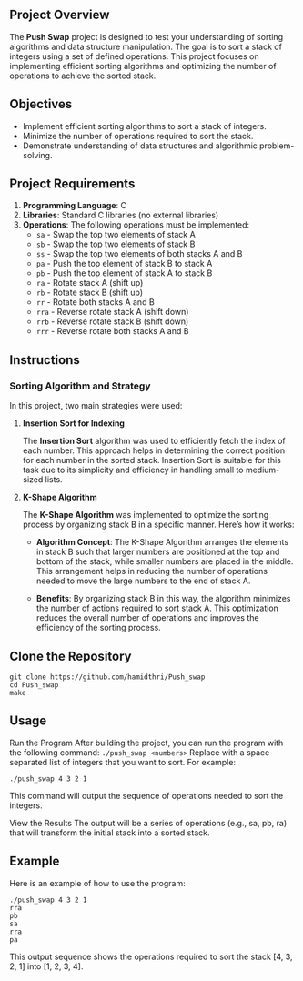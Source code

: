 
## Project Overview

The **Push Swap** project is designed to test your understanding of sorting algorithms and data structure manipulation. The goal is to sort a stack of integers using a set of defined operations. This project focuses on implementing efficient sorting algorithms and optimizing the number of operations to achieve the sorted stack.

## Objectives

- Implement efficient sorting algorithms to sort a stack of integers.
- Minimize the number of operations required to sort the stack.
- Demonstrate understanding of data structures and algorithmic problem-solving.

## Project Requirements

1. **Programming Language**: C
2. **Libraries**: Standard C libraries (no external libraries)
3. **Operations**: The following operations must be implemented:
   - `sa` - Swap the top two elements of stack A
   - `sb` - Swap the top two elements of stack B
   - `ss` - Swap the top two elements of both stacks A and B
   - `pa` - Push the top element of stack B to stack A
   - `pb` - Push the top element of stack A to stack B
   - `ra` - Rotate stack A (shift up)
   - `rb` - Rotate stack B (shift up)
   - `rr` - Rotate both stacks A and B
   - `rra` - Reverse rotate stack A (shift down)
   - `rrb` - Reverse rotate stack B (shift down)
   - `rrr` - Reverse rotate both stacks A and B

## Instructions
### Sorting Algorithm and Strategy

In this project, two main strategies were used:

1. **Insertion Sort for Indexing**

   The **Insertion Sort** algorithm was used to efficiently fetch the index of each number. This approach helps in determining the correct position for each number in the sorted stack. Insertion Sort is suitable for this task due to its simplicity and efficiency in handling small to medium-sized lists.

2. **K-Shape Algorithm**

   The **K-Shape Algorithm** was implemented to optimize the sorting process by organizing stack B in a specific manner. Here’s how it works:

   - **Algorithm Concept**: The K-Shape Algorithm arranges the elements in stack B such that larger numbers are positioned at the top and bottom of the stack, while smaller numbers are placed in the middle. This arrangement helps in reducing the number of operations needed to move the large numbers to the end of stack A.

   - **Benefits**: By organizing stack B in this way, the algorithm minimizes the number of actions required to sort stack A. This optimization reduces the overall number of operations and improves the efficiency of the sorting process.

## Clone the Repository
   ```
   git clone https://github.com/hamidthri/Push_swap
   cd Push_swap
   make
  ```
## Usage
Run the Program
After building the project, you can run the program with the following command:
    ```
    ./push_swap <numbers>
    ```
Replace <numbers> with a space-separated list of integers that you want to sort. For example:

    ./push_swap 4 3 2 1
This command will output the sequence of operations needed to sort the integers.

View the Results
The output will be a series of operations (e.g., sa, pb, ra) that will transform the initial stack into a sorted stack.

## Example
Here is an example of how to use the program:

    ./push_swap 4 3 2 1
    rra
    pb
    sa
    rra
    pa

This output sequence shows the operations required to sort the stack [4, 3, 2, 1] into [1, 2, 3, 4].
